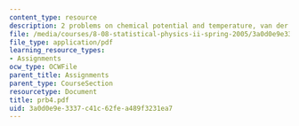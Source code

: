 ```yaml
---
content_type: resource
description: 2 problems on chemical potential and temperature, van der Waals equation.
file: /media/courses/8-08-statistical-physics-ii-spring-2005/3a0d0e9e3337c41c62fea489f3231ea7_prb4.pdf
file_type: application/pdf
learning_resource_types:
- Assignments
ocw_type: OCWFile
parent_title: Assignments
parent_type: CourseSection
resourcetype: Document
title: prb4.pdf
uid: 3a0d0e9e-3337-c41c-62fe-a489f3231ea7
---
```


